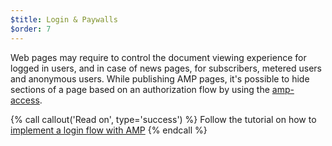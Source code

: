 ```yaml
---
$title: Login & Paywalls
$order: 7
---
```


 Web pages may require to control the document viewing experience for logged in users, and in case of news pages, for subscribers, metered users and anonymous users. While publishing AMP pages, it's possible to hide sections of a page based on an authorization flow by using the [amp-access](https://www.ampproject.org/docs/reference/components/amp-access).

{% call callout('Read on', type='success') %}
Follow the tutorial on how to [implement a login flow with AMP](/docs/reference/content/docs/get_started/advanced/login_requiring.md)
{% endcall %}